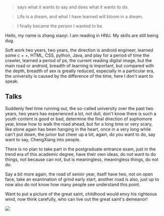 > says what it wants to say and does what it wants to do.

> Life is a dream, and what I have learned will bloom in a dream.

> I finally became the person I wanted to be.

Hello, my name is zhang xiaoyi. I am reading in HNU. My skills are still being dug.

Soft work two years, two years, the direction is android engineer, learned some c + +, HTML, CSS, python, Java, and play for a period of time the crawler, learned a period of ps, the current reading digital image, but the main road or android, breadth of learning is important, but compared with the depth, breadth of sex is greatly reduced, especially in a particular era, the university is caused by the difference of the time, here I don't want to speak.

## Talks

Suddenly feel time running out, the so-called university over the past two years, two years has experienced a lot, not dull, don't know there is such a youth content is good or bad, determine the final direction of sophomore year, know how to walk the road ahead, but for a long time or very scary, like stone again has been hanging in the heart, once in a very long while can't put down, the junior but cheer up a lot, again, do you want to do, say want to say, ChengXiang into people.

There is no plan to take part in the postgraduate entrance exam, just in the trend era of this academic degree, have their own ideas, do not want to do things, not because can not, but is meaningless, meaningless things, do not do.

Say a bit more again, the road of senior year, itself have two, not on open face, take an examination of grind early start, another road is also, just up to now also do not know how many people see understand this point.

Want to put a picture of the great saint, childhood would envy his righteous wind, now think carefully, who can live out the great saint's demeanor!

<img src="https://timgsa.baidu.com/timg?image&quality=80&size=b9999_10000&sec=1522084659143&di=6eb2fe04321cbcddc68a79f42e71c836&imgtype=0&src=http%3A%2F%2Fi0.hdslb.com%2Fbfs%2Farchive%2F9afca7da89f4c95dd9ab6c2b0abc1ebce8650f01.jpg"><br>